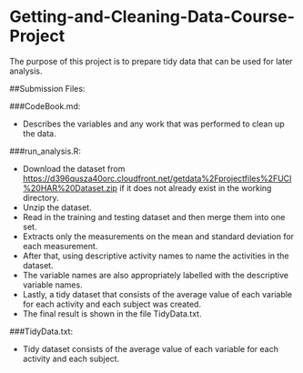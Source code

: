 # Getting-and-Cleaning-Data-Course-Project
The purpose of this project is to prepare tidy data that can be used for later analysis.

##Submission Files:

###CodeBook.md:
- Describes the variables and any work that was performed to clean up the data.

###run_analysis.R:
- Download the dataset from https://d396qusza40orc.cloudfront.net/getdata%2Fprojectfiles%2FUCI%20HAR%20Dataset.zip if it does not already exist in the working directory.
- Unzip the dataset.
- Read in the training and testing dataset and then merge them into one set.
- Extracts only the measurements on the mean and standard deviation for each measurement.
- After that, using descriptive activity names to name the activities in the dataset.
- The variable names are also appropriately labelled with the descriptive variable names.
- Lastly, a tidy dataset that consists of the average value of each variable for each activity and each subject was created.
- The final result is shown in the file TidyData.txt.

###TidyData.txt:
- Tidy dataset consists of the average value of each variable for each activity and each subject.

